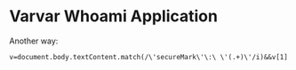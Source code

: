 # Varvar Whoami Application

Another way:

```
v=document.body.textContent.match(/\'secureMark\'\:\ \'(.+)\'/i)&&v[1]
```
